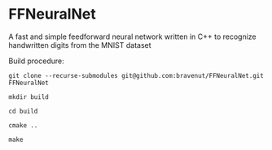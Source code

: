 # FFNeuralNet
A fast and simple feedforward neural network written in C++ to recognize handwritten digits from the MNIST dataset

Build procedure:

`git clone --recurse-submodules git@github.com:bravenut/FFNeuralNet.git FFNeuralNet`

`mkdir build`

`cd build`

`cmake ..`

`make`
